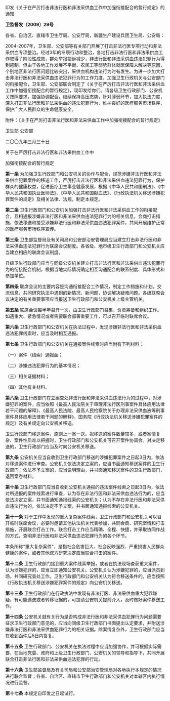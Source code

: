 印发《关于在严厉打击非法行医和非法采供血工作中加强衔接配合的暂行规定》的通知

**卫监督发〔2009〕29号**

各省、自治区、直辖市卫生厅局、公安厅局，新疆生产建设兵团卫生局、公安局：

2004-2007年，卫生部、公安部等有关部门开展了打击非法行医专项行动和非法采供血专项整治。经过3年的专项行动和整治，各地打击非法行医和非法采供血工作取得了阶段性成效，群众举报投诉减少，非法行医和非法采供血违法犯罪行为得到遏制。但由于各地工作发展不平衡、农民工等弱势群体就医保障未解决等原因，个别地区非法行医问题比较突出，采供血机构违法行为时有发生。为进一步加大打击非法行医和非法采供血违法犯罪行为的工作力度，加强卫生行政机关与公安部门的衔接配合，卫生部、公安部联合制定了《关于在严厉打击非法行医和非法采供血工作中加强衔接配合的暂行规定》，现印发给你们。请各级卫生行政部门、公安机关按照要求，加强协调配合，继续保持高压态势，针对薄弱环节，加大执法力度，深入打击非法行医和非法采供血的违法犯罪行为，维护良好的医疗服务市场秩序，保护广大人民群众的生命健康安全。

附件：《关于在严厉打击非法行医和非法采供血工作中加强衔接配合的暂行规定》

卫生部 公安部

二〇〇九年三月三十日

关于在严厉打击非法行医和非法采供血工作中

加强衔接配合的暂行规定

**第一条** 为加强卫生行政部门和公安机关的协作与配合，规范涉嫌非法行医和非法采供血犯罪案件的移送工作，严厉打击非法行医和非法采供血违法犯罪行为，保护群众的健康权益，促进医疗卫生事业健康发展，根据《中华人民共和国刑法》、《中华人民共和国执业医师法》、《中华人民共和国献血法》、《行政执法机关移送涉嫌犯罪案件的规定》及相关法律、法规，制定本规定。

**第二条** 卫生行政部门和公安机关加强打击非法行医和非法采供血工作的衔接配合，互相通报涉嫌非法行医和非法采供血违法犯罪行为的相关信息，会商打击措施，依法移送和接受涉嫌非法行医和非法采供血违法犯罪案件，共同开展维护正常的医疗服务市场秩序宣传。

**第三条** 卫生部监督局及有关司局和公安部治安管理局应当建立打击非法行医和非法采供血违法犯罪行为联席会议制度。各省级、地市级卫生行政部门和公安机关应当建立相应的联席会议制度。

县级卫生行政部门应当与同级公安机关建立打击非法行医和非法采供血违法犯罪行为的衔接配合机制，根据当地实际情况确定相互沟通配合的联系制度、具体形式和参加单位。

**第四条** 联席会议的主要内容是沟通衔接配合工作情况，制定工作措施和计划，交流信息，共同研究执法中遇到的新情况、新问题，协调解决疑难问题。各级联席会议决定的有关重要事项应当报送卫生行政部门和公安机关上级主管机关。

**第五条** 联席会议每半年召开一次，由卫生行政部门召集，负责筹备和组织工作。如遇重大、紧急情况或者需要联合部署重要工作，可以召开临时联席会议。

**第六条** 卫生行政部门和公安机关在执法过程中，发现涉嫌非法行医和非法采供血违法犯罪线索时，应当及时相互通报。

**第七条** 卫生行政部门和公安机关在通报案件线索时应当附有下列材料：

（一）案件（线索）通报函；

（二）涉嫌违法犯罪行为的基本情况；

（三）相关证据材料；

（四）其他有关材料。

**第八条** 卫生行政部门在立案查处非法行医和非法采供血违法行为的过程中，对涉嫌犯罪的案件，应当依照《最高人民法院关于审理非法行医刑事案件具体应用法律若干问题的解释》、《最高人民法院、最高人民检察院关于办理非法采供血液等刑事案件具体应用法律若干问题的解释》、国务院《行政执法机关移送涉嫌犯罪案件的规定》及有关规定向公安机关移送。

卫生行政部门移送案件，原则上一案一送。拟移送的案件数量较多，或者案情复杂、案件性质难以把握时，卫生行政部门和公安机关可召开案件协调会。对决定移送的，卫生行政部门应当及时向公安机关移送。

**第九条** 公安机关应当自收到卫生行政部门移送的涉嫌犯罪案件之日起3日内，依法对移送案件进行审查。公安机关依法决定立案的，应当书面通知移送案件的卫生行政部门；依法不予立案的，应当说明理由，并书面通知移送案件的卫生行政部门，退回案卷材料。

**第十条** 卫生行政部门应当自收到公安机关通报的违法案件线索之日起3日内，依法对所通报的案件线索进行审查，认为存在非法行医和非法采供血违法行为的，应当依法决定立案，并书面通知通报线索的公安机关；认为不存在非法行医和非法采供血违法行为的，依法决定不予立案，并书面通知通报线索的公安机关。

**第十一条** 对于工作中发现的重大复杂案件线索，卫生行政部门和公安机关可以召开临时联席会议，必要时邀请其他执法机关代表参加，共同会商、研究案情和打击措施，开展联合打击工作。联合打击工作应当精确、全程、快捷，并采取协同作战的方式，查明非法行医和非法采供血违法犯罪行为的各个环节。

本条所称"重大复杂案件"，是指社会危害巨大、社会反映强烈、严重损害人民群众健康的案件，或者其他双方研究决定应当联合打击的案件。

**第十二条** 卫生行政部门接到重大案件线索举报，或者在执法现场查获重大案件，认为涉嫌犯罪的，应当立即通知公安机关。公安机关认为涉嫌犯罪的，应当派员到场，共同研究查处工作。卫生行政部门和公安机关认为符合移送条件的，应当按照《行政执法机关移送涉嫌犯罪案件的规定》向公安机关移送。

**第十三条** 卫生行政部门在行政执法中发现有非法行医、非法采供血重大犯罪嫌疑，有可能逃逸或者转移证据的，可提请公安机关提前介入，及时做好案件移送工作。

**第十四条** 公安机关就有关行为是否构成非法行医和非法采供血犯罪行为问题需要征求卫生行政部门意见的，应当向同级卫生行政部门书面提出认定要求，并附送涉嫌非法行医和非法采供血犯罪行为的相关证据。除案情复杂外，卫生行政部门应当在收到函件后5日内答复。

**第十五条** 卫生行政部门、公安机关在执法过程中应当加强协作，并可根据实际需要，在当地党委、政府和上级卫生行政部门、公安机关的领导和指导下，共同开展联合打击非法行医和非法采供血违法犯罪的行动。

**第十六条** 卫生部监督局及有关司局和公安部治安管理局对各地执行本规定的情况进行联合监督；各省、自治区、直辖市卫生行政部门和公安机关对本辖区内执行情况进行监督。

**第十七条** 本规定自印发之日起试行。
